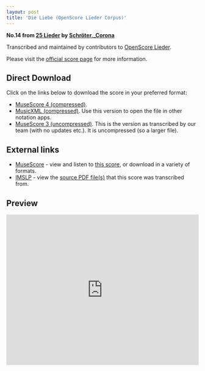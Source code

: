 ```yaml
---
layout: post
title: 'Die Liebe (OpenScore Lieder Corpus)'
---
```


__No.14 from [25 Lieder](https://fourscoreandmore.org/OpenScore/Schr%C3%B6ter%2C_Corona/25_Lieder/) by [Schröter,_Corona](https://fourscoreandmore.org/OpenScore/Schr%C3%B6ter%2C_Corona)__

Transcribed and maintained by contributors to [OpenScore Lieder].

Please visit the [official score page] for more information.

[official score page]: https://musescore.com/openscore-lieder-corpus/scores/6047364
[OpenScore Lieder]: https://musescore.com/openscore-lieder-corpus

## Direct Download

Click on the links below to download the score in your preferred format:
- [MuseScore 4 (compressed)](https://fourscoreandmore.org/OpenScore/Schr%C3%B6ter%2C_Corona/25_Lieder/14_Die_Liebe.mscz).
- [MusicXML (compressed)](https://fourscoreandmore.org/OpenScore/Schr%C3%B6ter%2C_Corona/25_Lieder/14_Die_Liebe.mxl). Use this version to open the file in other notation apps.
- [MuseScore 3 (uncompressed)](https://raw.githubusercontent.com/OpenScore/Lieder/refs/heads/main/scores/Schr%C3%B6ter%2C_Corona/25_Lieder/14_Die_Liebe/lc6047364.mscx). This is the version as transcribed by our team (with no updates etc.). It is uncompressed (so a larger file).

## External links

- [MuseScore] - view and listen to [this score][MuseScore], or download in a variety of formats.
- [IMSLP] - view the [source PDF file(s)][IMSLP] that this score was transcribed from.

[MuseScore]: https://musescore.com/score/6047364
[IMSLP]: https://imslp.org/wiki/Special:ReverseLookup/109659

## Preview

<iframe width="100%" height="394" src="https://musescore.com/openscore-lieder-corpus/scores/6047364/embed" frameborder="0" allowfullscreen allow="autoplay; fullscreen"></iframe>
